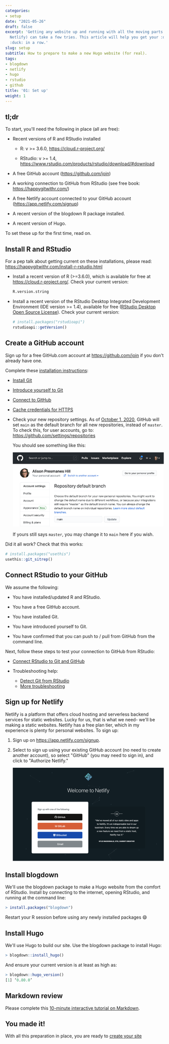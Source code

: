 ```yaml
---
categories:
- setup
date: "2021-05-26"
draft: false
excerpt: 'Getting any website up and running with all the moving parts (GitHub, Hugo,
  Netlify) can take a few tries. This article will help you get your :duck: :duck:
  :duck: in a row.'
slug: setup
subtitle: How to prepare to make a new Hugo website (for real).
tags:
- blogdown
- netlify
- hugo
- rstudio
- github
title: '01: Set up'
weight: 1
---
```


## tl;dr

To start, you'll need the following in place (all are free):

+ Recent versions of R and RStudio installed

    + R: v >= 3.6.0, https://cloud.r-project.org/
    
    + RStudio: v >= 1.4, https://www.rstudio.com/products/rstudio/download/#download
    
+ A free GitHub account (https://github.com/join)

+ A working connection to GitHub from RStudio (see free book: https://happygitwithr.com/)

+ A free Netlify account connected to your GitHub account (https://app.netlify.com/signup)

+ A recent version of the blogdown R package installed.

+ A recent version of Hugo.

To set these up for the first time, read on.

## Install R and RStudio

For a pep talk about getting current on these installations, please read: https://happygitwithr.com/install-r-rstudio.html

+ Install a recent version of R (>=3.6.0), which is available for free at https://cloud.r-project.org/. Check your current version:

    ```r
    R.version.string
    ```
    
+ Install a recent version of the RStudio Desktop Integrated Development Environment (IDE version >= 1.4), available for free ([RStudio Desktop Open Source License](https://www.rstudio.com/products/rstudio/download/#download)). Check your current version:

    ```r
    # install.packages("rstudioapi")
    rstudioapi::getVersion()
    ```


## Create a GitHub account

Sign up for a free GitHub.com account at <https://github.com/join> if you don't already have one. 

Complete these [installation instructions](https://happygitwithr.com/install-intro.html):

+ [Install Git](https://happygitwithr.com/install-git.html)

+ [Introduce yourself to Git](https://happygitwithr.com/hello-git.html)

+ [Connect to GitHub](https://happygitwithr.com/push-pull-github.html)

+ [Cache credentials for HTTPS](https://happygitwithr.com/credential-caching.html)

+ Check your new repository settings. As of [October 1, 2020](https://github.blog/changelog/2020-08-26-set-the-default-branch-for-newly-created-repositories/), GitHub will set `main` as the default branch for all new repositories, instead of `master`. To check this, for user accounts, go to: <https://github.com/settings/repositories>

    You should see something like this:

    ![](github-main.png)

    If yours still says `master`, you may change it to `main` here if you wish.

Did it all work? Check that this works:

```r
# install.packages("usethis")
usethis::git_sitrep()
```

## Connect RStudio to your GitHub

We assume the following:

+ You have installed/updated R and RStudio.

+ You have a free GitHub account.

+ You have installed Git.

+ You have introduced yourself to Git.

+ You have confirmed that you can push to / pull from GitHub from the command line.

Next, follow these steps to test your connection to GitHub from RStudio:

+ [Connect RStudio to Git and GitHub](https://happygitwithr.com/rstudio-git-github.html)

+ Troubleshooting help:
    + [Detect Git from RStudio](https://happygitwithr.com/rstudio-see-git.html)
    + [More troubleshooting](https://happygitwithr.com/troubleshooting.html)


## Sign up for Netlify

Netlify is a platform that offers cloud hosting and serverless backend services for static websites. Lucky for us, that is what we need- we'll be making a static websites. Netlify has a free plan tier, which in my experience is plenty for personal websites. To sign up:

1. Sign up on <https://app.netlify.com/signup>.

1. Select to sign up using your existing GitHub account (no need to create another account), so select "GitHub" (you may need to sign in), and click to "Authorize Netlify."

    ![](netlify-github.png)


## Install blogdown

We'll use the blogdown package to make a Hugo website from the comfort of RStudio. Install by connecting to the internet, opening RStudio, and running at the command line:

```r
> install.packages("blogdown")
```
    
Restart your R session before using any newly installed packages :smile:

## Install Hugo

We'll use Hugo to build our site. Use the blogdown package to install Hugo:
 
```r
> blogdown::install_hugo()
```

And ensure your current version is at least as high as:

```r
> blogdown::hugo_version()
[1] ‘0.80.0’
```

## Markdown review

Please complete this [10-minute interactive tutorial on Markdown](https://commonmark.org/help/tutorial/). 

## You made it!

With all this preparation in place, you are ready to [create your site](../create-site)
